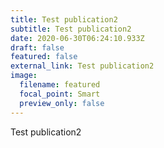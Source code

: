 ```yaml
---
title: Test publication2
subtitle: Test publication2
date: 2020-06-30T06:24:10.933Z
draft: false
featured: false
external_link: Test publication2
image:
  filename: featured
  focal_point: Smart
  preview_only: false
---
```

Test publication2